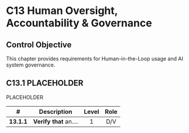 # C13 Human Oversight, Accountability & Governance

## Control Objective

This chapter provides requirements for Human-in-the-Loop usage and AI system governance.

## C13.1 PLACEHOLDER

PLACEHOLDER

| # | Description | Level | Role |
|:--------:|---------------------------------------------------------------------------------------------------------------------|:---:|:---:|
| **13.1.1** | **Verify that** an.... | 1   | D/V |

